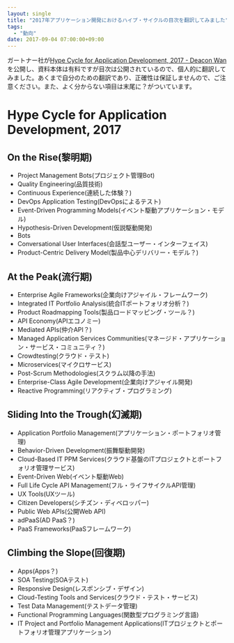 ```yaml
---
layout: single
title: "2017年アプリケーション開発におけるハイプ・サイクルの目次を翻訳してみました"
tags:
  - "動向"
date: 2017-09-04 07:00:00+09:00
---
```


ガートナー社が[Hype Cycle for Application Development, 2017 - Deacon Wan](http://blogs.gartner.com/deacon-wan/2017/09/01/hype-cycle-for-application-development-2017/)を公開し、資料本体は有料ですが目次は公開されているので、個人的に翻訳してみました。あくまで自分のための翻訳であり、正確性は保証しませんので、ご注意ください。また、よく分からない項目は末尾に？がついています。

<!-- more -->

# Hype Cycle for Application Development, 2017

## On the Rise(黎明期)

- Project Management Bots(プロジェクト管理Bot)
- Quality Engineering(品質技術)
- Continuous Experience(連続した体験？)
- DevOps Application Testing(DevOpsによるテスト)
- Event-Driven Programming Models(イベント駆動アプリケーション・モデル)
- Hypothesis-Driven Development(仮説駆動開発)
- Bots
- Conversational User Interfaces(会話型ユーザー・インターフェイス)
- Product-Centric Delivery Model(製品中心デリバリー・モデル？)

## At the Peak(流行期)

- Enterprise Agile Frameworks(企業向けアジャイル・フレームワーク)
- Integrated IT Portfolio Analysis(統合ITポートフォリオ分析？)
- Product Roadmapping Tools(製品ロードマッピング・ツール？)
- API Economy(APIエコノミー)
- Mediated APIs(仲介API？)
- Managed Application Services Communities(マネージド・アプリケーション・サービス・コミュニティ？)
- Crowdtesting(クラウド・テスト)
- Microservices(マイクロサービス)
- Post-Scrum Methodologies(スクラム以降の手法)
- Enterprise-Class Agile Development(企業向けアジャイル開発)
- Reactive Programming(リアクティブ・プログラミング)

## Sliding Into the Trough(幻滅期)

- Application Portfolio Management(アプリケーション・ポートフォリオ管理)
- Behavior-Driven Development(振舞駆動開発)
- Cloud-Based IT PPM Services(クラウド基盤のITプロジェクトとポートフォリオ管理サービス)
- Event-Driven Web(イベント駆動Web)
- Full Life Cycle API Management(フル・ライフサイクルAPI管理)
- UX Tools(UXツール)
- Citizen Developers(シチズン・ディベロッパー)
- Public Web APIs(公開Web API)
- adPaaS(AD PaaS？)
- PaaS Frameworks(PaaSフレームワーク)

## Climbing the Slope(回復期)

- Apps(Apps？)
- SOA Testing(SOAテスト)
- Responsive Design(レスポンシブ・デザイン)
- Cloud-Testing Tools and Services(クラウド・テスト・サービス)
- Test Data Management(テストデータ管理)
- Functional Programming Languages(関数型プログラミング言語)
- IT Project and Portfolio Management Applications(ITプロジェクトとポートフォリオ管理アプリケーション)
